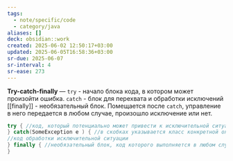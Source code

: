 ```yaml
---
tags:
  - note/specific/code
  - category/java
aliases: []
deck: obsidian::work
created: 2025-06-02 12:50:17+03:00
updated: 2025-06-05T16:58:36+03:00
sr-due: 2025-06-07
sr-interval: 4
sr-ease: 273
---
```


**Try-catch-finally**
—
`try` - начало блока кода, в котором может произойти ошибка.
`catch` - блок для перехвата и обработки исключений
[[finally]] - необязательный блок. Помещается после `catch`, управление в него передается в любом случае, произошло исключение или нет.

```java
try { //код, который потенциально может привести к исключительной ситуации
} catch(SomeException e ) { //в скобках указывается класс конкретной ожидаемой ошибки
//код обработки исключительной ситуации
} finally { //необязательный блок, код которого выполняется в любом случае
}

```
